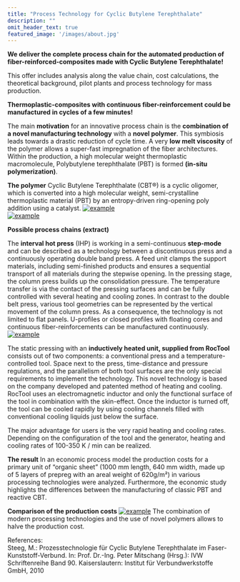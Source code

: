 ```yaml
---
title: "Process Technology for Cyclic Butylene Terephthalate"
description: ""
omit_header_text: true
featured_image: '/images/about.jpg'
---
```

**We deliver the complete process chain for the automated production of fiber-reinforced-composites made with Cyclic Butylene Terephthalate!**


This offer includes analysis along the value chain, cost calculations, the theoretical background, pilot plants and process technology for mass production.


**Thermoplastic-composites with continuous fiber-reinforcement could be manufactured in cycles of a few minutes!**

The main **motivation** for an innovative process chain is the **combination of a novel manufacturing technology** with a **novel polymer**. This symbiosis leads towards a drastic reduction of cycle time. A very **low melt viscosity** of the polymer allows a super-fast impregnation of the fiber architectures. Within the production, a high molecular weight thermoplastic macromolecule, Polybutylene terephthalate (PBT) is formed **(in-situ polymerization)**.

**The polymer**
Cyclic Butylene Terephthalate (CBT®) is a cyclic oligomer, which is converted into a high molecular weight, semi-crystalline thermoplastic material (PBT) by an entropy-driven ring-opening poly addition using a catalyst.
[![example](/images/produkteundleistung/prozess.png)](/images/produkteundleistung/prozess.png)  
[![example](/images/produkteundleistung/process.jpg)](/images/produkteundleistung/process.jpg)

**Possible process chains (extract)**

The **interval hot press** (IHP) is working in a semi-continuous **step-mode** and can be described as a technology between a discontinuous press and a continuously operating double band press. A feed unit clamps the support materials, including semi-finished products and ensures a sequential transport of all materials during the stepwise opening. In the pressing stage, the column press builds up the consolidation pressure. The temperature transfer is via the contact of the pressing surfaces and can be fully controlled with several heating and cooling zones.
In contrast to the double belt press, various tool geometries can be represented by the vertical movement of the column press. As a consequence, the technology is not limited to flat panels. U-profiles or closed profiles with floating cores and continuous fiber-reinforcements can be manufactured continuously.
[![example](/images/produkteundleistung/IHP_engl.jpg)](/images/produkteundleistung/IHP_engl.jpg)

The static pressing with an **inductively heated unit, supplied from RocTool** consists out of two components: a conventional press and a temperature-controlled tool. Space next to the press, time-distance and pressure regulations, and the parallelism of both tool surfaces are the only special requirements to implement the technology. This novel technology is based on the company developed and patented method of heating and cooling. RocTool uses an electromagnetic inductor and only the functional surface of the tool in combination with the skin-effect. Once the inductor is turned off, the tool can be cooled rapidly by using cooling channels filled with conventional cooling liquids just below the surface.

The major advantage for users is the very rapid heating and cooling rates. Depending on the configuration of the tool and the generator, heating and cooling rates of 100-350 K / min can be realized.

**The result**
In an economic process model the production costs for a primary unit of “organic sheet” (1000 mm length, 640 mm width, made ​​up of 5 layers of prepreg with an areal weight of 620g/m²) in various processing technologies were analyzed. Furthermore, the economic study highlights the differences between the manufacturing of classic PBT and reactive CBT.

**Comparison of the production costs**
[![example](/images/produkteundleistung/CBT_costs.jpg)](/images/produkteundleistung/CBT_costs.jpg)
The combination of modern processing technologies and the use of novel polymers allows to halve the production cost.

References:  
Steeg, M.: Prozesstechnologie für Cyclic Butylene Terephthalate im Faser-Kunststoff-Verbund. In: Prof. Dr.-Ing. Peter Mitschang (Hrsg.): IVW Schriftenreihe Band 90. Kaiserslautern: Institut für Verbundwerkstoffe GmbH, 2010